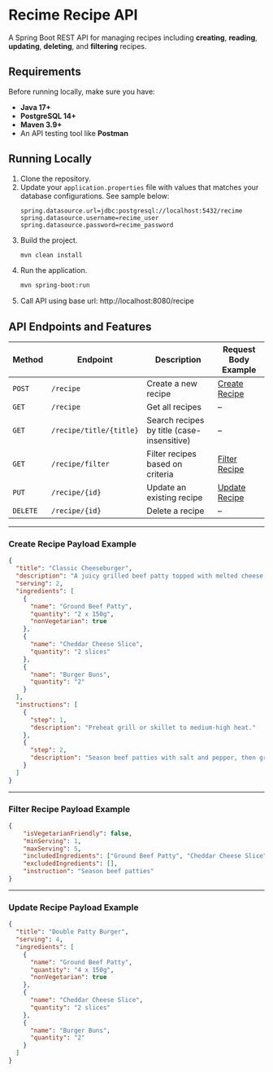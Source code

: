 # Recime Recipe API
A Spring Boot REST API for managing recipes including **creating**, **reading**, **updating**, **deleting**, and **filtering** recipes.

## Requirements
Before running locally, make sure you have:

- **Java 17+**
- **PostgreSQL 14+**
- **Maven 3.9+**
- An API testing tool like **Postman**

## Running Locally
1. Clone the repository.
2. Update your `application.properties` file with values that matches your database configurations. See sample below:
    ```properties
    spring.datasource.url=jdbc:postgresql://localhost:5432/recime
    spring.datasource.username=recime_user
    spring.datasource.password=recime_password
    ```
3. Build the project.
    ```bash
    mvn clean install
    ```
4. Run the application.
    ```bash
    mvn spring-boot:run
    ```
5. Call API using base url: http://localhost:8080/recipe

## API Endpoints and Features

| Method   | Endpoint                | Description                                | Request Body Example                            |
| -------- | ----------------------- | ------------------------------------------ |-------------------------------------------------|
| `POST`   | `/recipe`               | Create a new recipe                        | [Create Recipe](#create-recipe-payload-example) |
| `GET`    | `/recipe`               | Get all recipes                            | –                                               |
| `GET`    | `/recipe/title/{title}` | Search recipes by title (case-insensitive) | –                                               |
| `GET`    | `/recipe/filter`        | Filter recipes based on criteria           | [Filter Recipe](#filter-recipe-payload-example) |
| `PUT`    | `/recipe/{id}`          | Update an existing recipe                  | [Update Recipe](#update-recipe-payload-example) |
| `DELETE` | `/recipe/{id}`          | Delete a recipe                            | –                                               |


---
### Create Recipe Payload Example
```json
{
  "title": "Classic Cheeseburger",
  "description": "A juicy grilled beef patty topped with melted cheese, fresh vegetables, and condiments in a toasted bun.",
  "serving": 2,
  "ingredients": [
    {
      "name": "Ground Beef Patty",
      "quantity": "2 x 150g",
      "nonVegetarian": true
    },
    {
      "name": "Cheddar Cheese Slice",
      "quantity": "2 slices"
    },
    {
      "name": "Burger Buns",
      "quantity": "2"
    }
  ],
  "instructions": [
    {
      "step": 1,
      "description": "Preheat grill or skillet to medium-high heat."
    },
    {
      "step": 2,
      "description": "Season beef patties with salt and pepper, then grill for 3–4 minutes per side."
    }
  ]
}
```
---
### Filter Recipe Payload Example

```json
{
    "isVegetarianFriendly": false,
    "minServing": 1,
    "maxServing": 5,
    "includedIngredients": ["Ground Beef Patty", "Cheddar Cheese Slice"],
    "excludedIngredients": [],
    "instruction": "Season beef patties"
}
```
---
### Update Recipe Payload Example

```json
{
  "title": "Double Patty Burger",
  "serving": 4,
  "ingredients": [
    {
      "name": "Ground Beef Patty",
      "quantity": "4 x 150g",
      "nonVegetarian": true
    },
    {
      "name": "Cheddar Cheese Slice",
      "quantity": "2 slices"
    },
    {
      "name": "Burger Buns",
      "quantity": "2"
    }
  ]
}
```
